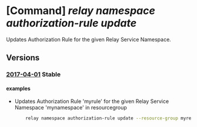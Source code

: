 # [Command] _relay namespace authorization-rule update_

Updates Authorization Rule for the given Relay Service Namespace.

## Versions

### [2017-04-01](/Resources/mgmt-plane/L3N1YnNjcmlwdGlvbnMve30vcmVzb3VyY2Vncm91cHMve30vcHJvdmlkZXJzL21pY3Jvc29mdC5yZWxheS9uYW1lc3BhY2VzL3t9L2F1dGhvcml6YXRpb25ydWxlcy97fQ==/2017-04-01.xml) **Stable**

<!-- mgmt-plane /subscriptions/{}/resourcegroups/{}/providers/microsoft.relay/namespaces/{}/authorizationrules/{} 2017-04-01 -->

#### examples

- Updates Authorization Rule 'myrule' for the given Relay Service Namespace 'mynamespace' in     resourcegroup
    ```bash
        relay namespace authorization-rule update --resource-group myresourcegroup --namespace- name mynamespace --name myauthorule --rights Send
    ```
